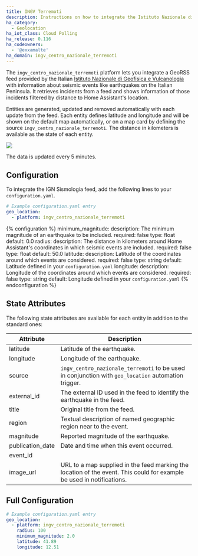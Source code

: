 ```yaml
---
title: INGV Terremoti
description: Instructions on how to integrate the Istituto Nazionale di Geofisica e Vulcanologia (Earthquakes) Feed feed into Home Assistant.
ha_category:
  - Geolocation
ha_iot_class: Cloud Polling
ha_release: 0.116
ha_codeowners:
  - '@exxamalte'
ha_domain: ingv_centro_nazionale_terremoti
---
```


The `ingv_centro_nazionale_terremoti` platform lets you integrate a GeoRSS feed provided by the 
Italian [Istituto Nazionale di Geofisica e Vulcanologia](http://www.ingv.it/it/) with information 
about seismic events like earthquakes on the Italian Peninsula. 
It retrieves incidents from a feed and shows information of those 
incidents filtered by distance to Home Assistant's location.

Entities are generated, updated and removed automatically with each update 
from the feed. Each entity defines latitude and longitude and will be shown 
on the default map automatically, or on a map card by defining the source 
`ingv_centro_nazionale_terremoti`. The distance in kilometers is available as the state 
of each entity.

<p class='img'>
  <img src='/images/screenshots/ingv-terremoti-feed-map.png' />
</p>

The data is updated every 5 minutes.

## Configuration

To integrate the IGN Sismología feed, add the following lines to your `configuration.yaml`.

```yaml
# Example configuration.yaml entry
geo_location:
  - platform: ingv_centro_nazionale_terremoti
```

{% configuration %}
minimum_magnitude:
  description: The minimum magnitude of an earthquake to be included.
  required: false
  type: float
  default: 0.0
radius:
  description: The distance in kilometers around Home Assistant's coordinates in which seismic events are included.
  required: false
  type: float
  default: 50.0
latitude:
  description: Latitude of the coordinates around which events are considered.
  required: false
  type: string
  default: Latitude defined in your `configuration.yaml`
longitude:
  description: Longitude of the coordinates around which events are considered.
  required: false
  type: string
  default: Longitude defined in your `configuration.yaml`
{% endconfiguration %}


## State Attributes

The following state attributes are available for each entity in addition to 
the standard ones:

| Attribute          | Description |
|--------------------|-------------|
| latitude           | Latitude of the earthquake. |
| longitude          | Longitude of the earthquake. |
| source             | `ingv_centro_nazionale_terremoti` to be used in conjunction with `geo_location` automation trigger. |
| external_id        | The external ID used in the feed to identify the earthquake in the feed. |
| title              | Original title from the feed. |
| region             | Textual description of named geographic region near to the event. |
| magnitude          | Reported magnitude of the earthquake. |
| publication_date   | Date and time when this event occurred. |
| event_id           | 
| image_url          | URL to a map supplied in the feed marking the location of the event. This could for example be used in notifications. |


## Full Configuration

```yaml
# Example configuration.yaml entry
geo_location:
  - platform: ingv_centro_nazionale_terremoti
    radius: 100
    minimum_magnitude: 2.0
    latitude: 41.89
    longitude: 12.51
```
